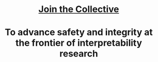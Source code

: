 <div align="center">

# [Join the Collective](https://opencollective.com/echelonlabs)

# To advance safety and integrity at the frontier of interpretability research

</div>
